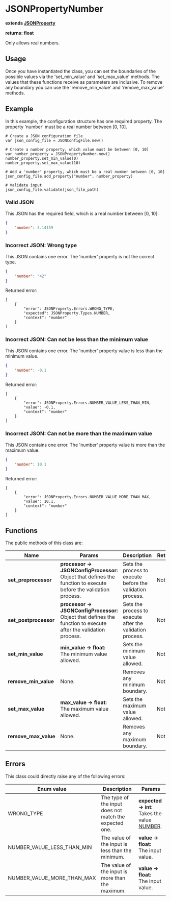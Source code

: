 # JSONPropertyNumber

**extends [JSONProperty](./JSON-PROPERTY.md)**

**returns: float**

Only allows real numbers.

## Usage

Once you have instantiated the class, you can set the boundaries of the possible values via the 'set_min_value' and 'set_max_value' methods. The values that these functions receive as parameters are inclusive. To remove any boundary you can use the 'remove_min_value' and 'remove_max_value' methods.

## Example

In this example, the configuration structure has one required property. The property 'number' must be a real number between [0, 10].

```GDScript
# Create a JSON configuration file
var json_config_file = JSONConfigFile.new()

# Create a number property, which value must be between [0, 10]
var number_property = JSONPropertyNumber.new()
number_property.set_min_value(0)
number_property.set_max_value(10)

# Add a 'number' property, which must be a real number between [0, 10]
json_config_file.add_property("number", number_property)

# Validate input
json_config_file.validate(json_file_path)
```

### Valid JSON

This JSON has the required field, which is a real number between [0, 10]:

```JSON
{
    "number": 3.14159
}
```

### Incorrect JSON: Wrong type

This JSON contains one error. The 'number' property is not the correct type.

```JSON
{
    "number": "42"
}
```

Returned error:

```GDScript
[
    {
        "error": JSONProperty.Errors.WRONG_TYPE,
        "expected": JSONProperty.Types.NUMBER,
        "context": "number"
    }
]
```

### Incorrect JSON: Can not be less than the minimum value

This JSON contains one error. The 'number' property value is less than the minimum value.

```JSON
{
    "number": -0.1
}
```

Returned error:

```GDScript
[
    {
        "error": JSONProperty.Errors.NUMBER_VALUE_LESS_THAN_MIN,
        "value": -0.1,
        "context": "number"
    }
]
```

### Incorrect JSON: Can not be more than the maximum value

This JSON contains one error. The 'number' property value is more than the maximum value.

```JSON
{
    "number": 10.1
}
```

Returned error:

```GDScript
[
    {
        "error": JSONProperty.Errors.NUMBER_VALUE_MORE_THAN_MAX,
        "value": 10.1,
        "context": "number"
    }
]
```

## Functions

The public methods of this class are:

| Name | Params | Description | Returns |
|-|-|-|-|
| **set_preprocessor** | **processor -> JSONConfigProcessor:** <br> Object that defines the function to execute before the validation process. | Sets the process to execute before the validation process. | Nothing. |
| **set_postprocessor** | **processor -> JSONConfigProcessor:** <br> Object that defines the function to execute after the validation process. | Sets the process to execute after the validation process. | Nothing. |
| **set_min_value** | **min_value -> float:** <br> The minimum value allowed. | Sets the minimum value allowed. | Nothing. |
| **remove_min_value** | None. | Removes any minimum boundary. | Nothing. |
| **set_max_value** | **max_value -> float:** <br> The maximum value allowed. | Sets the maximum value allowed. | Nothing. |
| **remove_max_value** | None. | Removes any maximum boundary. | Nothing. |

## Errors

This class could directly raise any of the following errors:

| Enum value | Description | Params |
|-|-|-|
| WRONG_TYPE | The type of the input does not match the expected one. | **expected -> int:** <br> Takes the value [NUMBER](./ENUMS.md).
| NUMBER_VALUE_LESS_THAN_MIN | The value of the input is less than the minimum. | **value -> float:** <br> The input value.
| NUMBER_VALUE_MORE_THAN_MAX | The value of the input is more than the maximum. | **value -> float:** <br> The input value.
